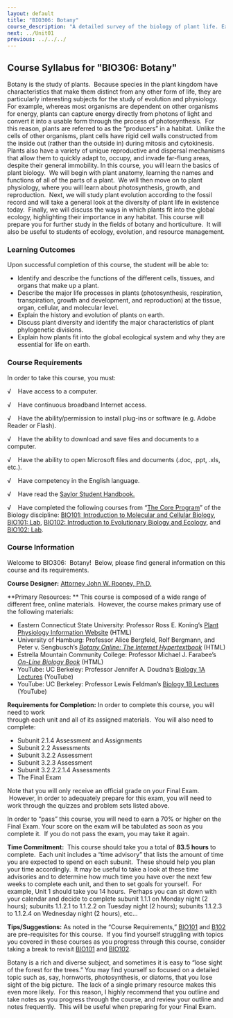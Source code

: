 ```yaml
---
layout: default
title: "BIO306: Botany"
course_description: "A detailed survey of the biology of plant life. Examines what makes plants unique among other kingdoms, then investigates their anatomy and physiology, environmental adaptations, evolution, and role in global ecology."
next: ../Unit01
previous: ../../../
---
```

Course Syllabus for "BIO306: Botany"
------------------------------------

Botany is the study of plants.  Because species in the plant kingdom
have characteristics that make them distinct from any other form of
life, they are particularly interesting subjects for the study of
evolution and physiology.  For example, whereas most organisms are
dependent on other organisms for energy, plants can capture energy
directly from photons of light and convert it into a usable form through
the process of photosynthesis.  For this reason, plants are referred to
as the “producers” in a habitat.  Unlike the cells of other organisms,
plant cells have rigid cell walls constructed from the inside out
(rather than the outside in) during mitosis and cytokinesis.  Plants
also have a variety of unique reproductive and dispersal mechanisms that
allow them to quickly adapt to, occupy, and invade far-flung areas,
despite their general immobility. In this course, you will learn the
basics of plant biology.  We will begin with plant anatomy, learning the
names and functions of all of the parts of a plant.  We will then move
on to plant physiology, where you will learn about photosynthesis,
growth, and reproduction.  Next, we will study plant evolution according
to the fossil record and will take a general look at the diversity of
plant life in existence today.  Finally, we will discuss the ways in
which plants fit into the global ecology, highlighting their importance
in any habitat. This course will prepare you for further study in the
fields of botany and horticulture.  It will also be useful to students
of ecology, evolution, and resource management.

### Learning Outcomes

Upon successful completion of this course, the student will be able
to:  
  

-   Identify and describe the functions of the different cells, tissues,
    and organs that make up a plant.
-   Describe the major life processes in plants (photosynthesis,
    respiration, transpiration, growth and development, and
    reproduction) at the tissue, organ, cellular, and molecular level.
-   Explain the history and evolution of plants on earth.
-   Discuss plant diversity and identify the major characteristics of
    plant phylogenetic divisions. 
-   Explain how plants fit into the global ecological system and why
    they are essential for life on earth.

### Course Requirements

In order to take this course, you must:  
  
 √    Have access to a computer.  
  
 √    Have continuous broadband Internet access.  
  
 √    Have the ability/permission to install plug-ins or software (e.g.
Adobe Reader or Flash).  
  
 √    Have the ability to download and save files and documents to a
computer.  
  
 √    Have the ability to open Microsoft files and documents (.doc,
.ppt, .xls, etc.).  
  
 √    Have competency in the English language.

√    Have read the [Saylor Student
Handbook.](http://www.saylor.org/site/wp-content/uploads/2012/05/Saylor-StudentHandbook.pdf)

√    Have completed the following courses from “[The Core
Program](../../majors/biology/)” of the Biology discipline: [BIO101:
Introduction to Molecular and Cellular Biology](../../courses/bio101a/),
[BIO101: Lab](../../courses/bio101-lab/), [BIO102: Introduction to
Evolutionary Biology and Ecology](../../courses/bio102/), and [BIO102:
Lab](../../courses/bio102-lab/).

### Course Information

Welcome to BIO306:  Botany!  Below, please find general information on
this course and its requirements. 

**Course Designer:** [Attorney John W. Rooney,
Ph.D.](http://www.saylor.org/faculty-o-t/#AttorneyJohnWRooney)

**Primary Resources: ** This course is composed of a wide range of
different free, online materials.  However, the course makes primary use
of the following materials:

-   Eastern Connecticut State University: Professor Ross E. Koning’s
    [Plant Physiology Information
    Website](http://plantphys.info/plant_physiology/schedule.shtml)
    (HTML)
-   University of Hamburg: Professor Alice Bergfeld, Rolf Bergmann, and
    Peter v. Sengbusch’s *[Botany Online: The Internet
    Hypertextbook](http://www.biologie.uni-hamburg.de/b-online/e00/contents.htm)*
    (HTML)
-   Estrella Mountain Community College: Professor Michael J. Farabee’s
    *[On-Line Biology
    Book](http://www2.estrellamountain.edu/faculty/farabee/biobk/biobooktoc.html)*
    (HTML)
-   YouTube: UC Berkeley: Professor Jennifer A. Doudna’s [Biology 1A
    Lectures](http://www.youtube.com/watch?v=DRiokVd-ID8&feature=list_related&playnext=1&list=SP58DC5865AE85BA28)
    (YouTube)
-   YouTube: UC Berkeley: Professor Lewis Feldman’s [Biology 1B
    Lectures](http://www.youtube.com/watch?v=B6Z1Trj369E&feature=list_related&playnext=1&list=SP8F4B114D1DC5394B)
    (YouTube)

**Requirements for Completion:** In order to complete this course, you
will need to work  
 through each unit and all of its assigned materials.  You will also
need to complete:

-   Subunit 2.1.4 Assessment and Assignments
-   Subunit 2.2 Assessments
-   Subunit 3.2.2 Assessment
-   Subunit 3.2.3 Assessment
-   Subunit 3.2.2.2.1.4 Assessments
-   The Final Exam

Note that you will only receive an official grade on your Final Exam.
 However, in order to adequately prepare for this exam, you will need to
work through the quizzes and problem sets listed above.

In order to “pass” this course, you will need to earn a 70% or higher on
the Final Exam. Your score on the exam will be tabulated as soon as you
complete it.  If you do not pass the exam, you may take it again.  
  

**Time Commitment:**  This course should take you a total of **83.5
hours** to complete.  Each unit includes a “time advisory” that lists
the amount of time you are expected to spend on each subunit.  These
should help you plan your time accordingly.  It may be useful to take a
look at these time advisories and to determine how much time you have
over the next few weeks to complete each unit, and then to set goals for
yourself.  For example, Unit 1 should take you 14 hours.  Perhaps you
can sit down with your calendar and decide to complete subunit 1.1.1 on
Monday night (2 hours); subunits 1.1.2.1 to 1.1.2.2 on Tuesday night (2
hours); subunits 1.1.2.3 to 1.1.2.4 on Wednesday night (2 hours), etc…

**Tips/Suggestions:** As noted in the “Course Requirements,”
[BIO101](../../courses/bio101/) and [B102](../../courses/bio102/) are
pre-requisites for this course.  If you find yourself struggling with
topics you covered in these courses as you progress through this course,
consider taking a break to revisit [BIO101](../../courses/bio101/) and
[BIO102](../../courses/bio102/).

  

Botany is a rich and diverse subject, and sometimes it is easy to “lose
sight of the forest for the trees.” You may find yourself so focused on
a detailed topic such as, say, hornworts, photosynthesis, or diatoms,
that you lose sight of the big picture.  The lack of a single primary
resource makes this even more likely.  For this reason, I highly
recommend that you outline and take notes as you progress through the
course, and review your outline and notes frequently.  This will be
useful when preparing for your Final Exam.
